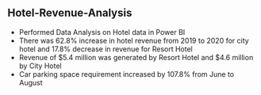## Hotel-Revenue-Analysis

* Performed Data Analysis on Hotel data in Power BI
* There was 62.8% increase in hotel revenue from 2019 to 2020 for city hotel and 17.8% decrease in revenue  for Resort Hotel
* Revenue of $5.4 million was generated by Resort Hotel and $4.6 million by City Hotel
* Car parking space requirement increased by 107.8% from June to August
